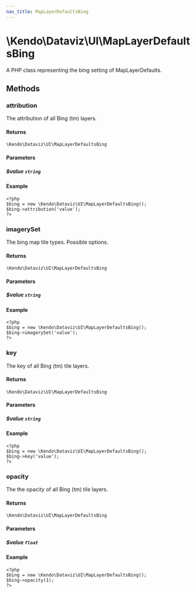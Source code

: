 ```yaml
---
nav_title: MapLayerDefaultsBing
---
```


# \Kendo\Dataviz\UI\MapLayerDefaultsBing

A PHP class representing the bing setting of MapLayerDefaults.


## Methods

### attribution
The attribution of all Bing (tm) layers.

#### Returns
`\Kendo\Dataviz\UI\MapLayerDefaultsBing`

#### Parameters

##### $value `string`



#### Example 
    <?php
    $bing = new \Kendo\Dataviz\UI\MapLayerDefaultsBing();
    $bing->attribution('value');
    ?>

### imagerySet
The bing map tile types. Possible options.

#### Returns
`\Kendo\Dataviz\UI\MapLayerDefaultsBing`

#### Parameters

##### $value `string`



#### Example 
    <?php
    $bing = new \Kendo\Dataviz\UI\MapLayerDefaultsBing();
    $bing->imagerySet('value');
    ?>

### key
The key of all Bing (tm) tile layers.

#### Returns
`\Kendo\Dataviz\UI\MapLayerDefaultsBing`

#### Parameters

##### $value `string`



#### Example 
    <?php
    $bing = new \Kendo\Dataviz\UI\MapLayerDefaultsBing();
    $bing->key('value');
    ?>

### opacity
The the opacity of all Bing (tm) tile layers.

#### Returns
`\Kendo\Dataviz\UI\MapLayerDefaultsBing`

#### Parameters

##### $value `float`



#### Example 
    <?php
    $bing = new \Kendo\Dataviz\UI\MapLayerDefaultsBing();
    $bing->opacity(1);
    ?>

